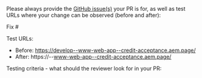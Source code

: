 Please always provide the [GitHub issue(s)](../issues) your PR is for, as well as test URLs where your change can be observed (before and after):

Fix #<gh-issue-id>

Test URLs:
- Before: https://develop--www-web-app--credit-acceptance.aem.page/
- After: https://<branch>--www-web-app--credit-acceptance.aem.page/

Testing criteria - what should the reviewer look for in your PR: